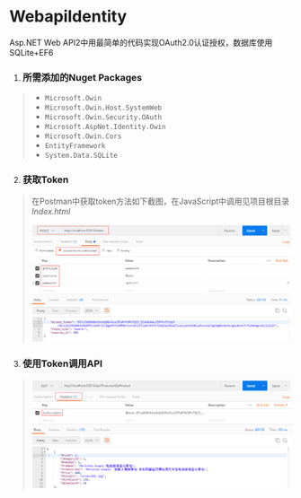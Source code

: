 # WebapiIdentity

Asp.NET Web API2中用最简单的代码实现OAuth2.0认证授权，数据库使用SQLite+EF6

1. ### 所需添加的Nuget Packages

> - `Microsoft.Owin`
> - `Microsoft.Owin.Host.SystemWeb`
> - `Microsoft.Owin.Security.OAuth`
> - `Microsoft.AspNet.Identity.Owin`
> - `Microsoft.Owin.Cors `
> - `EntityFramework`
> - `System.Data.SQLite`
2. ### 获取Token
> 在Postman中获取token方法如下截图，在JavaScript中调用见项目根目录*Index.html* 
>
> ![](ScreenShots/getToken.png)

3. ### 使用Token调用API
> ![](ScreenShots/useToken.png)